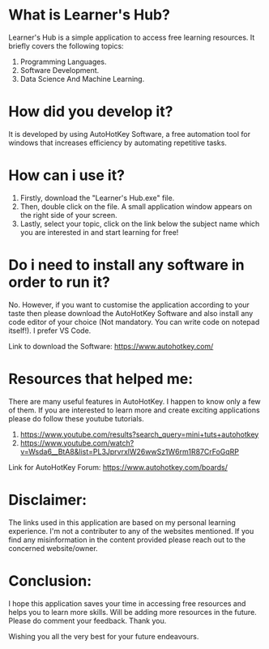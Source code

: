# What is Learner's Hub?
Learner's Hub is a simple application to access free learning resources. It briefly covers the following topics:
1. Programming Languages.
2. Software Development.
3. Data Science And Machine Learning.

# How did you develop it?
It is developed by using AutoHotKey Software, a free automation tool for windows that increases efficiency by automating repetitive tasks.

# How can i use it?
1. Firstly, download the "Learner's Hub.exe" file. 
2. Then, double click on the file. A small application window appears on the right side of your screen. 
3. Lastly, select your topic, click on the link below the subject name which you are interested in and start learning for free! 


# Do i need to install any software in order to run it?
No. However, if you want to customise the application according to your taste then please download the AutoHotKey Software and also install any code editor of your choice (Not mandatory. You can write code on notepad itself!). I prefer VS Code.

Link to download the Software: https://www.autohotkey.com/

# Resources that helped me:
There are many useful features in AutoHotKey. I happen to know only a few of them. If you are interested to learn more and create exciting applications please do follow these youtube tutorials. 

1. https://www.youtube.com/results?search_query=mini+tuts+autohotkey 
2. https://www.youtube.com/watch?v=Wsda6__BtA8&list=PL3JprvrxlW26wwSz1W6rm1R87CrFoGqRP

Link for AutoHotKey Forum: https://www.autohotkey.com/boards/

# Disclaimer:
The links used in this application are based on my personal learning experience. I'm not a contributer to any of the websites mentioned. If you find any misinformation in the content provided please reach out to the concerned website/owner. 

# Conclusion:
I hope this application saves your time in accessing free resources and helps you to learn more skills. Will be adding more resources in the future. Please do comment your feedback. Thank you.

Wishing you all the very best for your future endeavours.
